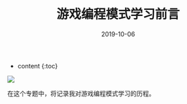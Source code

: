 ﻿---
layout: post
title: "游戏编程模式学习前言"
date: 2019-10-06
categories: 游戏编程模式
tags: Patterns
excerpt: 从设计模式的角度进入游戏开发领域
mathjax: true
---

* content
{:toc}

![](https://img3.doubanio.com/view/subject/l/public/s29063145.jpg)

在这个专题中，将记录我对游戏编程模式学习的历程。